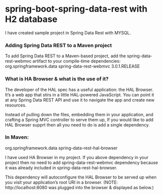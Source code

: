 # spring-boot-spring-data-rest with H2 database

I have created sample project in Spring Data Rest with MYSQL. 

<h3>Adding Spring Data REST to a Maven project</h3>
To add Spring Data REST to a Maven-based project, add the spring-data-rest-webmvc artifact to your
compile-time dependencies:

<dependency>
<groupId>org.springframework.data</groupId>
<artifactId>spring-data-rest-webmvc</artifactId>
<version>3.0.1.RELEASE</version>
</dependency>



<h3> What is HA Browser & what is the use of it?</h3>

The developer of the HAL spec has a useful application: the HAL Browser. It’s a web app that stirs
in a little HAL-powered JavaScript. You can point it at any Spring Data REST API and use it to
navigate the app and create new resources.

Instead of pulling down the files, embedding them in your application, and crafting a Spring MVC
controller to serve them up, If you would like to add HAL Browser supprt then all you need to do is add a single dependency.

<h3>In Maven: </h3>

<dependency>
<groupId>org.springframework.data</groupId>
<artifactId>spring-data-rest-hal-browser</artifactId>
</dependency>


I have used HA Browser in my project. If you above dependency in your project then no need to add spring-data-rest-webmvc dependency because it was already included in spring-data-rest-hal-browser.

This dependency will autoconfigure the HAL Browser to be served up when you visit your
application’s root URI in a browser. (NOTE: http://localhost:8080 was plugged into the browser & displayed as below.)




